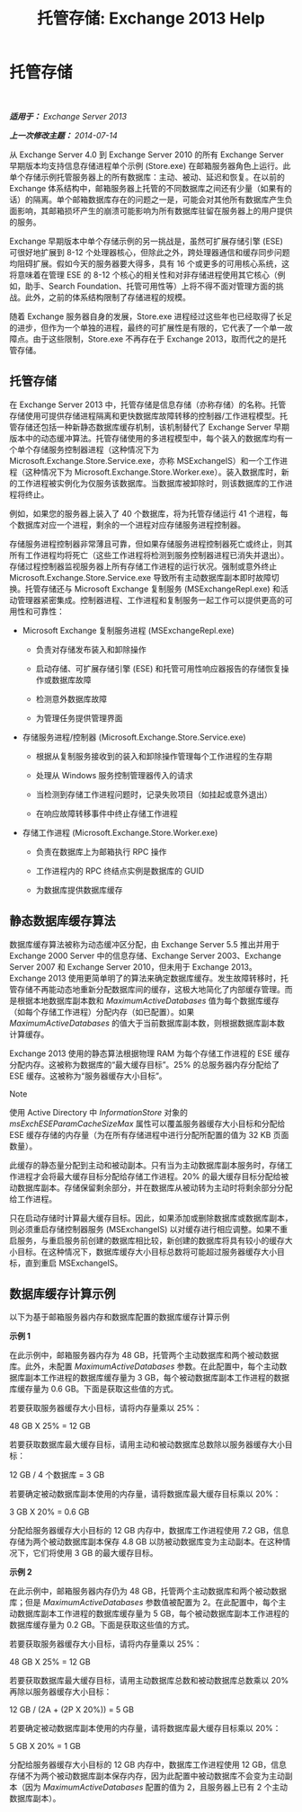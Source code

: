 ﻿---
title: '托管存储: Exchange 2013 Help'
TOCTitle: 托管存储
ms:assetid: efdaf80b-335c-491c-8eb5-1fafd297e8a2
ms:mtpsurl: https://technet.microsoft.com/zh-cn/library/Dn792020(v=EXCHG.150)
ms:contentKeyID: 62607052
ms.date: 01/11/2018
mtps_version: v=EXCHG.150
ms.translationtype: HT
---

# 托管存储

 

_**适用于：** Exchange Server 2013_

_**上一次修改主题：** 2014-07-14_

从 Exchange Server 4.0 到 Exchange Server 2010 的所有 Exchange Server 早期版本均支持信息存储进程单个示例 (Store.exe) 在邮箱服务器角色上运行。此单个存储示例托管服务器上的所有数据库：主动、被动、延迟和恢复。在以前的 Exchange 体系结构中，邮箱服务器上托管的不同数据库之间还有少量（如果有的话）的隔离。单个邮箱数据库存在的问题之一是，可能会对其他所有数据库产生负面影响，其邮箱损坏产生的崩溃可能影响为所有数据库驻留在服务器上的用户提供的服务。

Exchange 早期版本中单个存储示例的另一挑战是，虽然可扩展存储引擎 (ESE) 可很好地扩展到 8-12 个处理器核心，但除此之外，跨处理器通信和缓存同步问题均阻碍扩展。假如今天的服务器要大得多，具有 16 个或更多的可用核心系统，这将意味着在管理 ESE 的 8-12 个核心的相关性和对非存储进程使用其它核心（例如，助手、Search Foundation、托管可用性等）上将不得不面对管理方面的挑战。此外，之前的体系结构限制了存储进程的规模。

随着 Exchange 服务器自身的发展，Store.exe 进程经过这些年也已经取得了长足的进步，但作为一个单独的进程，最终的可扩展性是有限的，它代表了一个单一故障点。由于这些限制，Store.exe 不再存在于 Exchange 2013，取而代之的是托管存储。

## 托管存储

在 Exchange Server 2013 中，托管存储是信息存储（亦称存储）的名称。托管存储使用可提供存储进程隔离和更快数据库故障转移的控制器/工作进程模型。托管存储还包括一种新静态数据库缓存机制，该机制替代了 Exchange Server 早期版本中的动态缓冲算法。托管存储使用的多进程模型中，每个装入的数据库均有一个单个存储服务控制器进程（这种情况下为 Microsoft.Exchange.Store.Service.exe，亦称 MSExchangeIS）和一个工作进程（这种情况下为 Microsoft.Exchange.Store.Worker.exe）。装入数据库时，新的工作进程被实例化为仅服务该数据库。当数据库被卸除时，则该数据库的工作进程将终止。

例如，如果您的服务器上装入了 40 个数据库，将为托管存储运行 41 个进程，每个数据库对应一个进程，剩余的一个进程对应存储服务进程控制器。

存储服务进程控制器非常薄且可靠，但如果存储服务进程控制器死亡或终止，则其所有工作进程均将死亡（这些工作进程将检测到服务控制器进程已消失并退出）。存储过程控制器监视服务器上所有存储工作进程的运行状况。强制或意外终止 Microsoft.Exchange.Store.Service.exe 导致所有主动数据库副本即时故障切换。托管存储还与 Microsoft Exchange 复制服务 (MSExchangeRepl.exe) 和活动管理器紧密集成。控制器进程、工作进程和复制服务一起工作可以提供更高的可用性和可靠性：

  - Microsoft Exchange 复制服务进程 (MSExchangeRepl.exe)
    
      - 负责对存储发布装入和卸除操作
    
      - 启动存储、可扩展存储引擎 (ESE) 和托管可用性响应器报告的存储恢复操作或数据库故障
    
      - 检测意外数据库故障
    
      - 为管理任务提供管理界面

  - 存储服务进程/控制器 (Microsoft.Exchange.Store.Service.exe)
    
      - 根据从复制服务接收到的装入和卸除操作管理每个工作进程的生存期
    
      - 处理从 Windows 服务控制管理器传入的请求
    
      - 当检测到存储工作进程问题时，记录失败项目（如挂起或意外退出）
    
      - 在响应故障转移事件中终止存储工作进程

  - 存储工作进程 (Microsoft.Exchange.Store.Worker.exe)
    
      - 负责在数据库上为邮箱执行 RPC 操作
    
      - 工作进程内的 RPC 终结点实例是数据库的 GUID
    
      - 为数据库提供数据库缓存

## 静态数据库缓存算法

数据库缓存算法被称为动态缓冲区分配，由 Exchange Server 5.5 推出并用于 Exchange 2000 Server 中的信息存储、Exchange Server 2003、Exchange Server 2007 和 Exchange Server 2010，但未用于 Exchange 2013。Exchange 2013 使用更简单明了的算法来确定数据库缓存。发生故障转移时，托管存储不再能动态地重新分配数据库间的缓存，这极大地简化了内部缓存管理。而是根据本地数据库副本数和 *MaximumActiveDatabases* 值为每个数据库缓存（如每个存储工作进程）分配内存（如已配置）。如果 *MaximumActiveDatabases* 的值大于当前数据库副本数，则根据数据库副本数计算缓存。

Exchange 2013 使用的静态算法根据物理 RAM 为每个存储工作进程的 ESE 缓存分配内存。这被称为数据库的“最大缓存目标”。25% 的总服务器内存分配给了 ESE 缓存。这被称为“服务器缓存大小目标”。

> [!NOTE]
> 使用 Active Directory 中 <em>InformationStore</em> 对象的 <em>msExchESEParamCacheSizeMax</em> 属性可以覆盖服务器缓存大小目标和分配给 ESE 缓存存储的内存量（为在所有存储进程中进行分配所配置的值为 32 KB 页面数量）。


此缓存的静态量分配到主动和被动副本。只有当为主动数据库副本服务时，存储工作进程才会将最大缓存目标分配给存储工作进程。20% 的最大缓存目标分配给被动数据库副本。存储保留剩余部分，并在数据库从被动转为主动时将剩余部分分配给工作进程。

只在启动存储时计算最大缓存目标。因此，如果添加或删除数据库或数据库副本，则必须重启存储控制器服务 (MSExchangeIS) 以对缓存进行相应调整。如果不重启服务，与重启服务前创建的数据库相比较，新创建的数据库将具有较小的缓存大小目标。在这种情况下，数据库缓存大小目标总数将可能超过服务器缓存大小目标，直到重启 MSExchangeIS。

## 数据库缓存计算示例

以下为基于邮箱服务器内存和数据库配置的数据库缓存计算示例

**示例 1**

在此示例中，邮箱服务器内存为 48 GB，托管两个主动数据库和两个被动数据库。此外，未配置 *MaximumActiveDatabases* 参数。在此配置中，每个主动数据库副本工作进程的数据库缓存量为 3 GB，每个被动数据库副本工作进程的数据库缓存量为 0.6 GB。下面是获取这些值的方式。

若要获取服务器缓存大小目标，请将内存量乘以 25%：

48 GB X 25% = 12 GB

若要获取数据库最大缓存目标，请用主动和被动数据库总数除以服务器缓存大小目标：

12 GB / 4 个数据库 = 3 GB

若要确定被动数据库副本使用的内存量，请将数据库最大缓存目标乘以 20%：

3 GB X 20% = 0.6 GB

分配给服务器缓存大小目标的 12 GB 内存中，数据库工作进程使用 7.2 GB，信息存储为两个被动数据库副本保存 4.8 GB 以防被动数据库变为主动副本。在这种情况下，它们将使用 3 GB 的最大缓存目标。

**示例 2**

在此示例中，邮箱服务器内存仍为 48 GB，托管两个主动数据库和两个被动数据库；但是 *MaximumActiveDatabases* 参数值被配置为 2。在此配置中，每个主动数据库副本工作进程的数据库缓存量为 5 GB，每个被动数据库副本工作进程的数据库缓存量为 0.2 GB。下面是获取这些值的方式。

若要获取服务器缓存大小目标，请将内存量乘以 25%：

48 GB X 25% = 12 GB

若要获取数据库最大缓存目标，请用主动数据库总数和被动数据库总数乘以 20% 再除以服务器缓存大小目标：

12 GB / (2A + (2P X 20%)) = 5 GB

若要确定被动数据库副本使用的内存量，请将数据库最大缓存目标乘以 20%：

5 GB X 20% = 1 GB

分配给服务器缓存大小目标的 12 GB 内存中，数据库工作进程使用 12 GB，信息存储不为两个被动数据库副本保存内存，因为此配置中被动数据库不会变为主动副本（因为 *MaximumActiveDatabases* 配置的值为 2，且服务器上已有 2 个主动数据库副本）。

